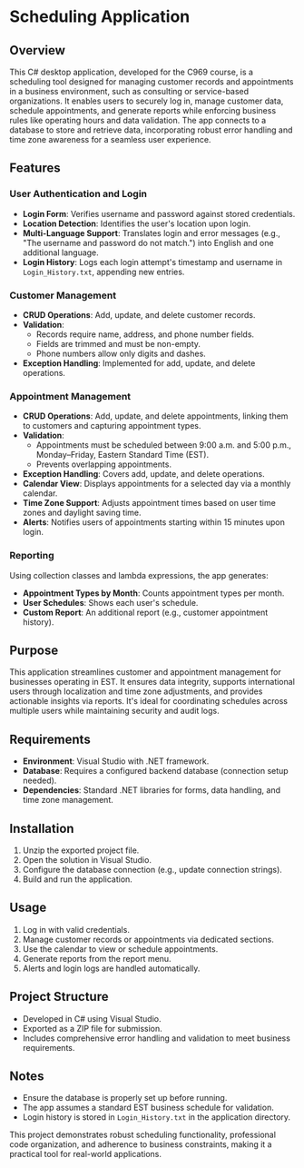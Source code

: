 # Scheduling Application

## Overview

This C# desktop application, developed for the C969 course, is a scheduling tool designed for managing customer records and appointments in a business environment, such as consulting or service-based organizations. It enables users to securely log in, manage customer data, schedule appointments, and generate reports while enforcing business rules like operating hours and data validation. The app connects to a database to store and retrieve data, incorporating robust error handling and time zone awareness for a seamless user experience.

## Features

### User Authentication and Login
- **Login Form**: Verifies username and password against stored credentials.
- **Location Detection**: Identifies the user's location upon login.
- **Multi-Language Support**: Translates login and error messages (e.g., "The username and password do not match.") into English and one additional language.
- **Login History**: Logs each login attempt's timestamp and username in `Login_History.txt`, appending new entries.

### Customer Management
- **CRUD Operations**: Add, update, and delete customer records.
- **Validation**:
  - Records require name, address, and phone number fields.
  - Fields are trimmed and must be non-empty.
  - Phone numbers allow only digits and dashes.
- **Exception Handling**: Implemented for add, update, and delete operations.

### Appointment Management
- **CRUD Operations**: Add, update, and delete appointments, linking them to customers and capturing appointment types.
- **Validation**:
  - Appointments must be scheduled between 9:00 a.m. and 5:00 p.m., Monday–Friday, Eastern Standard Time (EST).
  - Prevents overlapping appointments.
- **Exception Handling**: Covers add, update, and delete operations.
- **Calendar View**: Displays appointments for a selected day via a monthly calendar.
- **Time Zone Support**: Adjusts appointment times based on user time zones and daylight saving time.
- **Alerts**: Notifies users of appointments starting within 15 minutes upon login.

### Reporting
Using collection classes and lambda expressions, the app generates:
- **Appointment Types by Month**: Counts appointment types per month.
- **User Schedules**: Shows each user's schedule.
- **Custom Report**: An additional report (e.g., customer appointment history).

## Purpose
This application streamlines customer and appointment management for businesses operating in EST. It ensures data integrity, supports international users through localization and time zone adjustments, and provides actionable insights via reports. It's ideal for coordinating schedules across multiple users while maintaining security and audit logs.

## Requirements
- **Environment**: Visual Studio with .NET framework.
- **Database**: Requires a configured backend database (connection setup needed).
- **Dependencies**: Standard .NET libraries for forms, data handling, and time zone management.

## Installation
1. Unzip the exported project file.
2. Open the solution in Visual Studio.
3. Configure the database connection (e.g., update connection strings).
4. Build and run the application.

## Usage
1. Log in with valid credentials.
2. Manage customer records or appointments via dedicated sections.
3. Use the calendar to view or schedule appointments.
4. Generate reports from the report menu.
5. Alerts and login logs are handled automatically.

## Project Structure
- Developed in C# using Visual Studio.
- Exported as a ZIP file for submission.
- Includes comprehensive error handling and validation to meet business requirements.

## Notes
- Ensure the database is properly set up before running.
- The app assumes a standard EST business schedule for validation.
- Login history is stored in `Login_History.txt` in the application directory.

This project demonstrates robust scheduling functionality, professional code organization, and adherence to business constraints, making it a practical tool for real-world applications.

